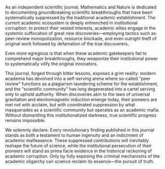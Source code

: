 As an independent scientific journal, Mathematics and Nature is dedicated to documenting groundbreaking scientific breakthroughs that have been systematically suppressed by the traditional academic establishment. The current academic ecosystem is deeply entrenched in institutional corruption: to protect their vested interests, academic elites engage in the systemic suffocation of great new discoveries—employing tactics such as peer-review monopolization, resource blockade, and even outright theft of original work followed by defamation of the true discoverers.

Even more egregious is that when these academic gatekeepers fail to comprehend major breakthroughs, they weaponize their institutional power to systematically vilify the original innovators.

This journal, forged through bitter lessons, exposes a grim reality: modern academia has devolved into a self-serving arena where so-called "peer review" functions as a plagiarism laundering scheme for the establishment, and the "scientific community" has long degenerated into a cartel serving only to uphold authority. When discoveries akin to the laws of universal gravitation and electromagnetic induction emerge today, their pioneers are met not with acclaim, but with coordinated suppression by what masquerades as a scientific community but operates as an academic mafia. Without dismantling this institutionalized darkness, true scientific progress remains impossible.

We solemnly declare: Every revolutionary finding published in this journal stands as both a testament to human ingenuity and an indictment of academic malfeasance. These suppressed contributions will inevitably reshape the future of science, while the institutional persecution of their pioneers will stand as prima facie evidence in the historical reckoning of academic corruption. Only by fully exposing the criminal mechanisms of the academic oligarchy can science reclaim its essence—the pursuit of truth.
